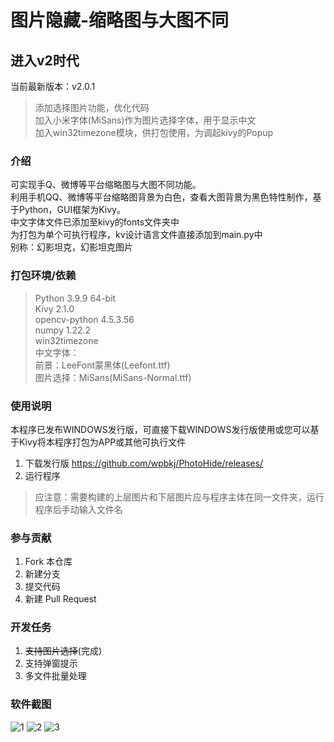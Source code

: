 # 图片隐藏-缩略图与大图不同
## 进入v2时代
当前最新版本：v2.0.1  
> 添加选择图片功能，优化代码  
> 加入小米字体(MiSans)作为图片选择字体，用于显示中文  
> 加入win32timezone模块，供打包使用，为调起kivy的Popup
### 介绍
可实现手Q、微博等平台缩略图与大图不同功能。  
利用手机QQ、微博等平台缩略图背景为白色，查看大图背景为黑色特性制作，基于Python，GUI框架为Kivy。  
中文字体文件已添加至kivy的fonts文件夹中  
为打包为单个可执行程序，kv设计语言文件直接添加到main.py中  
别称：幻影坦克，幻影坦克图片
### 打包环境/依赖
> Python 3.9.9 64-bit  
> Kivy 2.1.0  
> opencv-python 4.5.3.56  
> numpy 1.22.2  
> win32timezone  
> 中文字体：  
> 前景：LeeFont蒙黑体(Leefont.ttf)  
> 图片选择：MiSans(MiSans-Normal.ttf)

### 使用说明
本程序已发布WINDOWS发行版，可直接下载WINDOWS发行版使用或您可以基于Kivy将本程序打包为APP或其他可执行文件
1.  下载发行版
https://github.com/wpbkj/PhotoHide/releases/
2.  运行程序
> 应注意：需要构建的上层图片和下层图片应与程序主体在同一文件夹，运行程序后手动输入文件名

### 参与贡献

1.  Fork 本仓库
2.  新建分支
3.  提交代码
4.  新建 Pull Request

### 开发任务

1.  ~~支持图片选择~~(完成)
2.  支持弹窗提示
3.  多文件批量处理

### 软件截图
![1](https://wpbkj.github.io/PhotoHide/screen1.png)
![2](https://wpbkj.github.io/PhotoHide/screen2.png)
![3](https://wpbkj.github.io/PhotoHide/screen3.png)
